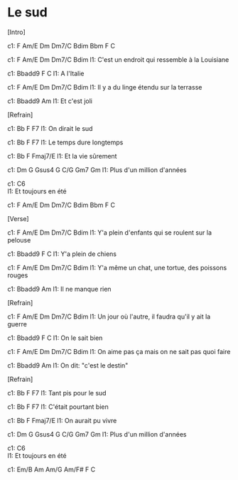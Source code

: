 ---
---

# Le sud

[Intro]

c1: F   Am/E   Dm   Dm7/C   Bdim   Bbm   F   C


c1: F           Am/E       Dm             Dm7/C    Bdim
l1: C'est un endroit qui ressemble à la Louisiane

c1: Bbadd9  F       C
l1: A l'Italie

c1: F           Am/E       Dm             Dm7/C    Bdim
l1: Il y a du linge étendu sur la terrasse

c1: Bbadd9     Am
l1: Et c'est joli

 
[Refrain]

c1: Bb             F      F7
l1: On dirait le sud

c1: Bb             F      F7
l1: Le temps dure longtemps

c1: Bb             F      Fmaj7/E
l1: Et la vie sûrement

c1: Dm      G    Gsus4    G    C/G   Gm7   Gm
l1: Plus d'un million d'années

c1: C6              
l1: Et toujours en été

c1: F   Am/E   Dm   Dm7/C   Bdim   Bbm   F   C
 
[Verse]

c1: F           Am/E       Dm             Dm7/C    Bdim
l1: Y'a plein d'enfants qui se roulent sur la pelouse

c1: Bbadd9  F       C
l1: Y'a plein de chiens

c1: F           Am/E       Dm             Dm7/C    Bdim
l1: Y'a même un chat, une tortue, des poissons rouges

c1: Bbadd9     Am
l1: Il ne manque rien

 
[Refrain]

c1: F           Am/E       Dm             Dm7/C    Bdim
l1: Un jour où l'autre, il faudra qu'il y ait la guerre

c1: Bbadd9  F       C
l1: On le sait bien

c1: F           Am/E       Dm             Dm7/C    Bdim
l1: On aime pas ça mais on ne sait pas quoi faire

c1: Bbadd9     Am
l1: On dit: "c'est le destin"

 
[Refrain]

c1: Bb             F      F7
l1: Tant pis pour le sud

c1: Bb             F      F7
l1: C'était pourtant bien

c1: Bb             F      Fmaj7/E
l1: On aurait pu vivre

c1: Dm      G    Gsus4    G    C/G   Gm7   Gm
l1: Plus d'un million d'années

c1: C6              
l1: Et toujours en été

c1: Em/B  Am  Am/G  Am/F#  F  C